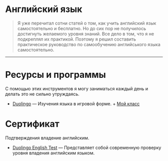 # Английский язык

> Я уже перечитал сотни статей о том, как учить английский язык самостоятельно и бесплатно. Но до сих пор не получилось достигнуть желаемого уровня знаний. Все дело в том, что я не подкреплял их практикой. Поэтому я решил составить практическое руководство по самообучению английського языка самостоятельно.

---

# Ресурсы и программы

С помощью этих инструментов я могу заниматься каждый день и делать это не сильно утруждаясь.

- [Duolingo](https://www.duolingo.com) — Изучения языка в игровой форме. + [Мой класс](www.duolingo.com/classroom/tjfugf)

# Сертификат

Подтверждения владение английским.

- [Duolingo English Test](https://englishtest.duolingo.com) — Представляет собой современную проверку уровня владения английским языком.
